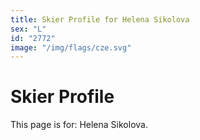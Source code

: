 ```yaml
---
title: Skier Profile for Helena Sikolova
sex: "L"
id: "2772"
image: "/img/flags/cze.svg" 
---
```


# Skier Profile

This page is for: Helena Sikolova.
    